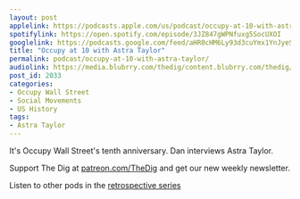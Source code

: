 ```yaml
---
layout: post
applelink: https://podcasts.apple.com/us/podcast/occupy-at-10-with-astra-taylor/id1043245989?i=1000536617311
spotifylink: https://open.spotify.com/episode/3JZ847gWPNfuxg5SocUXOI
googlelink: https://podcasts.google.com/feed/aHR0cHM6Ly93d3cuYmx1YnJyeS5jb20vZmVlZHMvdGhlZGlnLnhtbA/episode/aHR0cHM6Ly93d3cudGhlZGlncmFkaW8uY29tLz9wPTIwMzM?sa=X&ved=0CAUQkfYCahcKEwi44f7r1b-AAxUAAAAAHQAAAAAQNg
title: "Occupy at 10 with Astra Taylor"
permalink: podcast/occupy-at-10-with-astra-taylor/
audiolink: https://media.blubrry.com/thedig/content.blubrry.com/thedig/The_Dig-EP_323-Taylor.mp3
post_id: 2033
categories: 
- Occupy Wall Street
- Social Movements
- US History
tags: 
- Astra Taylor
---
```


It's Occupy Wall Street's tenth anniversary. Dan interviews Astra Taylor.

Support The Dig at [patreon.com/TheDig](http://www.patreon.com/TheDig) and get our new weekly newsletter.

Listen to other pods in the [retrospective series](https://rosalux.nyc/occupy/)